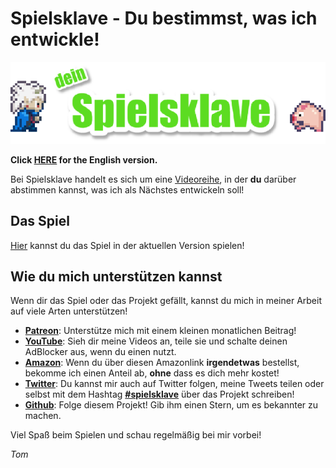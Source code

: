 # Spielsklave - Du bestimmst, was ich entwickle!

![Logo](img/md_logo.png)

**Click [HERE](README.en.md) for the English version.**

Bei Spielsklave handelt es sich um eine [Videoreihe](https://www.youtube.com/playlist?list=PL1td_Fr5vMGNqmdJOfnxDPKo_nO87Rs47), in der **du** darüber abstimmen kannst, was ich als Nächstes entwickeln soll!

## Das Spiel

[Hier](https://letsgamedev.github.io/spielsklave/) kannst du das Spiel in der aktuellen Version spielen!

## Wie du mich unterstützen kannst
Wenn dir das Spiel oder das Projekt gefällt, kannst du mich in meiner Arbeit auf viele Arten unterstützen!  
- **[Patreon](https://www.patreon.com/letsgamedev)**: Unterstütze mich mit einem kleinen monatlichen Beitrag!  
- **[YouTube](https://www.youtube.com/letsgamedev)**: Sieh dir meine Videos an, teile sie und schalte deinen AdBlocker aus, wenn du einen nutzt.  
- **[Amazon](http://amzn.to/2kMJINJ)**: Wenn du über diesen Amazonlink **irgendetwas** bestellst, bekomme ich einen Anteil ab, **ohne** dass es dich mehr kostet!  
- **[Twitter](https://twitter.com/letsgamedev)**: Du kannst mir auch auf Twitter folgen, meine Tweets teilen oder selbst mit dem Hashtag **[#spielsklave](https://twitter.com/hashtag/spielsklave)** über das Projekt schreiben!  
- **[Github](https://github.com/letsgamedev/spielsklave)**: Folge diesem Projekt! Gib ihm einen Stern, um es bekannter zu machen.

Viel Spaß beim Spielen und schau regelmäßig bei mir vorbei!

*Tom*

